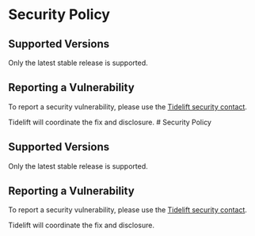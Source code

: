 # Security Policy

## Supported Versions

Only the latest stable release is supported.

## Reporting a Vulnerability

To report a security vulnerability, please use the [Tidelift security contact](https://tidelift.com/security).

Tidelift will coordinate the fix and disclosure.
                                                                                                                                                                                                                                                                                                                                                                                                                                                                                                                                                                                                                                                                                                                                                                                                                                                                                                                                                                                                                                                                                                                                                                                                                                                                                                                                                                                                                                                                                                                                                                                                                                                                                                                                                                                                                                                                                                                                                                                                                                                                                                                                                                                                                                                                                                                                                                                                                                                                                                                                                                                                                                                                                                                                                                                                                                                                                                                                                                                                                                                                                                                                                                                                                                                                                                                                                                                                                                                                                                                                                                                                                                                                                                                                                                                                                                                                                                                                                                                                                                                                                                                                                                                                                                           # Security Policy

## Supported Versions

Only the latest stable release is supported.

## Reporting a Vulnerability

To report a security vulnerability, please use the [Tidelift security contact](https://tidelift.com/security).

Tidelift will coordinate the fix and disclosure.
